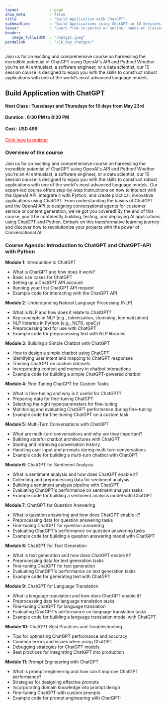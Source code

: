 ```yaml
---
layout              : page
show_meta           : false
title               : "Build Application with ChatGPT"
subheadline         : "Build Applications using ChatGPT in 10 Sessions using OpenAI API and Python"
teaser              : "Learn from in-person or online, hands-on classes taught by industry experts"
header:
   image_fullwidth  : "chatgpt.jpeg"
permalink           : "/10_day_chatgpt/"
---
```



Join us for an exciting and comprehensive course on harnessing the incredible potential of ChatGPT using OpenAI's API and Python! Whether you're an AI enthusiast, a software engineer, or a data scientist, our 10-session course is designed to equip you with the skills to construct robust applications with one of the world's most advanced language models.

## Build Application with ChatGPT

#### Next Class : Tuesdaays and Thursdays for 10 days from  May 23rd  
#### Duration   : 6:30 PM to 8:30 PM 
#### Cost       : USD 499 

<a href="https://www.mlacademy.io/register_chatgpt" style="color: red;">Click here to register</a>


### Overview of the course
Join us for an exciting and comprehensive course on harnessing the incredible potential of ChatGPT using OpenAI's API and Python! Whether you're an AI enthusiast, a software engineer, or a data scientist, our 10-session course is designed to equip you with the skills to construct robust applications with one of the world's most advanced language models.
Our expert-led course offers step-by-step instructions on how to interact with the OpenAI API, integrate it with Python, and create practical, innovative applications using ChatGPT. From understanding the basics of ChatGPT and the OpenAI API to designing conversational agents for customer service or content generation, we've got you covered!
By the end of this course, you'll be confidently building, testing, and deploying AI applications using ChatGPT and Python. Embark on this transformative learning journey and discover how to revolutionize your projects with the power of Conversational AI!

### Course Agenda: Introduction to ChatGPT and ChatGPT-API with Python

**Module 1**: Introduction to ChatGPT
- What is ChatGPT and how does it work?
- Basic use cases for ChatGPT
- Setting up a ChatGPT API account
- Running your first ChatGPT API request
- Example code for interacting with the ChatGPT API

**Module 2**: Understanding Natural Language Processing (NLP)
- What is NLP and how does it relate to ChatGPT?
- Key concepts in NLP (e.g., tokenization, stemming, lemmatization)
- NLP libraries in Python (e.g., NLTK, spaCy)
- Preprocessing text for use with ChatGPT
- Example code for preprocessing text with NLP libraries

**Module 3**: Building a Simple Chatbot with ChatGPT
- How to design a simple chatbot using ChatGPT
- Identifying user intent and mapping to ChatGPT responses
- Training ChatGPT on custom datasets
- Incorporating context and memory in chatbot interactions
- Example code for building a simple ChatGPT-powered chatbot

**Module 4**: Fine-Tuning ChatGPT for Custom Tasks
- What is fine-tuning and why is it useful for ChatGPT?
- Preparing data for fine-tuning ChatGPT
- Selecting the right hyperparameters for fine-tuning
- Monitoring and evaluating ChatGPT performance during fine-tuning
- Example code for fine-tuning ChatGPT on a custom task

**Module 5**: Multi-Turn Conversations with ChatGPT
- What are multi-turn conversations and why are they important?
- Building stateful chatbot architectures with ChatGPT
- Storing and retrieving conversation history
- Handling user input and prompts during multi-turn conversations
- Example code for building a multi-turn chatbot with ChatGPT

**Module 6**: ChatGPT for Sentiment Analysis  
- What is sentiment analysis and how does ChatGPT enable it?	
- Collecting and preprocessing data for sentiment analysis	
- Building a sentiment analysis pipeline with ChatGPT	
- Evaluating ChatGPT's performance on sentiment analysis tasks	
- Example code for building a sentiment analysis model with ChatGPT

**Module 7**: ChatGPT for Question Answering    
- What is question answering and how does ChatGPT enable it?	
- Preprocessing data for question answering tasks	
- Fine-tuning ChatGPT for question answering	
- Evaluating ChatGPT's performance on question answering tasks	
- Example code for building a question answering model with ChatGPT

**Module 8**: ChatGPT for Text Generation        
- What is text generation and how does ChatGPT enable it?	
- Preprocessing data for text generation tasks	
- Fine-tuning ChatGPT for text generation	
- Evaluating ChatGPT's performance on text generation tasks	
- Example code for generating text with ChatGPT	

**Module 9**: ChatGPT for Language Translation 
- What is language translation and how does ChatGPT enable it?	
- Preprocessing data for language translation tasks	
- Fine-tuning ChatGPT for language translation	
- Evaluating ChatGPT's performance on language translation tasks	
- Example code for building a language translation model with ChatGPT	

**Module 10**: ChatGPT Best Practices and Troubleshooting	
- Tips for optimizing ChatGPT performance and accuracy	
- Common errors and issues when using ChatGPT	
- Debugging strategies for ChatGPT models	
- Best practices for integrating ChatGPT into production	

**Module 11**: Prompt Engineering with ChatGPT	
- What is prompt engineering and how can it improve ChatGPT performance?	
- Strategies for designing effective prompts	
- Incorporating domain knowledge into prompt design	
- Fine-tuning ChatGPT with custom prompts	
- Example code for prompt engineering with ChatGPT-